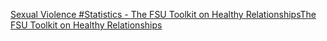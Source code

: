 [Sexual Violence #Statistics - The FSU Toolkit on Healthy RelationshipsThe FSU Toolkit on Healthy Relationships](https://qi.tc/qi/113475)